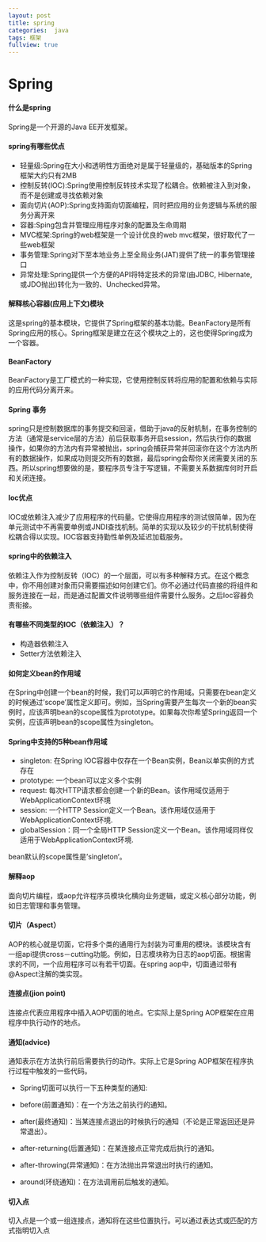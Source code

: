 ```yaml
---
layout: post
title: spring
categories:  java
tags: 框架
fullview: true
---
```


# Spring
#### 什么是spring
Spring是一个开源的Java EE开发框架。

#### spring有哪些优点
* 轻量级:Spring在大小和透明性方面绝对是属于轻量级的，基础版本的Spring框架大约只有2MB
* 控制反转(IOC):Spring使用控制反转技术实现了松耦合。依赖被注入到对象，而不是创建或寻找依赖对象
* 面向切片(AOP):Spring支持面向切面编程，同时把应用的业务逻辑与系统的服务分离开来
* 容器:Sping包含并管理应用程序对象的配置及生命周期
* MVC框架:Spring的web框架是一个设计优良的web mvc框架，很好取代了一些web框架
* 事务管理:Spring对下至本地业务上至全局业务(JAT)提供了统一的事务管理接口
* 异常处理:Spring提供一个方便的API将特定技术的异常(由JDBC, Hibernate, 或JDO抛出)转化为一致的、Unchecked异常。

#### 解释核心容器(应用上下文)模块
这是spring的基本模块，它提供了Spring框架的基本功能。BeanFactory是所有Spring应用的核心。Spring框架是建立在这个模块之上的，这也使得Spring成为一个容器。

#### BeanFactory
BeanFactory是工厂模式的一种实现，它使用控制反转将应用的配置和依赖与实际的应用代码分离开来。

#### Spring 事务
spring只是控制数据库的事务提交和回滚，借助于java的反射机制，在事务控制的方法（通常是service层的方法）前后获取事务开启session，然后执行你的数据操作，如果你的方法内有异常被抛出，spring会捕获异常并回滚你在这个方法内所有的数据操作，如果成功则提交所有的数据，最后spring会帮你关闭需要关闭的东西。所以spring想要做的是，要程序员专注于写逻辑，不需要关系数据库何时开启和关闭连接。

#### Ioc优点
IOC或依赖注入减少了应用程序的代码量。它使得应用程序的测试很简单，因为在单元测试中不再需要单例或JNDI查找机制。简单的实现以及较少的干扰机制使得松耦合得以实现。IOC容器支持勤性单例及延迟加载服务。

#### spring中的依赖注入
依赖注入作为控制反转（IOC）的一个层面，可以有多种解释方式。在这个概念中，你不用创建对象而只需要描述如何创建它们。你不必通过代码直接的将组件和服务连接在一起，而是通过配置文件说明哪些组件需要什么服务。之后Ioc容器负责衔接。

#### 有哪些不同类型的IOC（依赖注入）？
* 构造器依赖注入
* Setter方法依赖注入

#### 如何定义bean的作用域
在Spring中创建一个bean的时候，我们可以声明它的作用域。只需要在bean定义的时候通过’scope’属性定义即可。例如，当Spring需要产生每次一个新的bean实例时，应该声明bean的scope属性为prototype。如果每次你希望Spring返回一个实例，应该声明bean的scope属性为singleton。

#### Spring中支持的5种bean作用域
* singleton: 在Spring IOC容器中仅存在一个Bean实例，Bean以单实例的方式存在
* prototype: 一个bean可以定义多个实例
* request: 每次HTTP请求都会创建一个新的Bean。该作用域仅适用于WebApplicationContext环境
* session: 一个HTTP Session定义一个Bean。该作用域仅适用于WebApplicationContext环境.
* globalSession：同一个全局HTTP Session定义一个Bean。该作用域同样仅适用于WebApplicationContext环境.

bean默认的scope属性是’singleton‘。

#### 解释aop
面向切片编程，或aop允许程序员模块化横向业务逻辑，或定义核心部分功能，例如日志管理和事务管理。

#### 切片（Aspect）
AOP的核心就是切面，它将多个类的通用行为封装为可重用的模块。该模块含有一组api提供cross－cutting功能。例如，日志模块称为日志的aop切面。根据需求的不同，一个应用程序可以有若干切面。在spring aop中，切面通过带有@Aspect注解的类实现。

#### 连接点(jion point)
连接点代表应用程序中插入AOP切面的地点。它实际上是Spring AOP框架在应用程序中执行动作的地点。

#### 通知(advice)
通知表示在方法执行前后需要执行的动作。实际上它是Spring AOP框架在程序执行过程中触发的一些代码。

* Spring切面可以执行一下五种类型的通知:

* before(前置通知)：在一个方法之前执行的通知。

* after(最终通知)：当某连接点退出的时候执行的通知（不论是正常返回还是异常退出）。

* after-returning(后置通知)：在某连接点正常完成后执行的通知。

* after-throwing(异常通知)：在方法抛出异常退出时执行的通知。

* around(环绕通知)：在方法调用前后触发的通知。

#### 切入点
切入点是一个或一组连接点，通知将在这些位置执行。可以通过表达式或匹配的方式指明切入点
